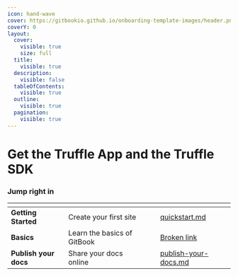 ```yaml
---
icon: hand-wave
cover: https://gitbookio.github.io/onboarding-template-images/header.png
coverY: 0
layout:
  cover:
    visible: true
    size: full
  title:
    visible: true
  description:
    visible: false
  tableOfContents:
    visible: true
  outline:
    visible: true
  pagination:
    visible: true
---
```


# Get the Truffle App and the Truffle SDK





### Jump right in

<!DOCTYPE html PUBLIC "-//W3C//DTD HTML 4.01//EN">
<html>
<head>
<meta name="generator" content=
"HTML Tidy for Mac OS X (vers 31 October 2006 - Apple Inc. build 1288), see www.w3.org">
<title></title>
</head>
<body>
<table data-view="cards">
<thead>
<tr>
<th></th>
<th></th>
<th data-hidden="" data-card-cover="" data-type="files"></th>
<th data-hidden=""></th>
<th data-hidden="" data-card-target="" data-type="content-ref">
</th>
</tr>
</thead>
<tbody>
<tr>
<td><strong>Getting Started</strong></td>
<td>Create your first site</td>
<td></td>
<td></td>
<td><a href="getting-started/quickstart.md">quickstart.md</a></td>
</tr>
<tr>
<td><strong>Basics</strong></td>
<td>Learn the basics of GitBook</td>
<td></td>
<td></td>
<td><a href="broken-reference">Broken link</a></td>
</tr>
<tr>
<td><strong>Publish your docs</strong></td>
<td>Share your docs online</td>
<td></td>
<td></td>
<td><a href=
"getting-started/publish-your-docs.md">publish-your-docs.md</a></td>
</tr>
</tbody>
</table>
</body>
</html>

